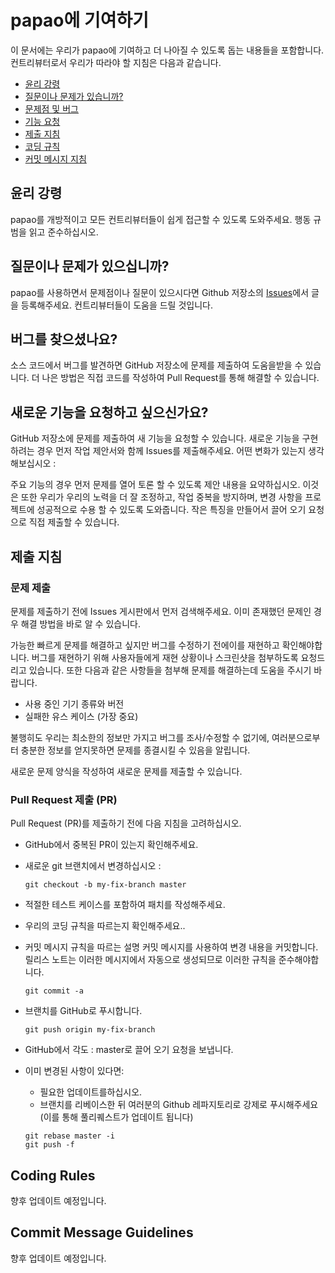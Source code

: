 # papao에 기여하기

이 문서에는 우리가 papao에 기여하고 더 나아질 수 있도록 돕는 내용들을 포함합니다. 컨트리뷰터로서 우리가 따라야 할 지침은 다음과 같습니다.

 - [윤리 강령](#coc)
 - [질문이나 문제가 있습니까?](#question)
 - [문제점 및 버그](#issue)
 - [기능 요청](#feature)
 - [제출 지침](#submit)
 - [코딩 규칙](#rules)
 - [커밋 메시지 지침](#commit)

## <a name="coc"></a> 윤리 강령

papao를 개방적이고 모든 컨트리뷰터들이 쉽게 접근할 수 있도록 도와주세요. 행동 규범을 읽고 준수하십시오.

## <a name="question"></a> 질문이나 문제가 있으십니까?

papao를 사용하면서 문제점이나 질문이 있으시다면 Github 저장소의 [Issues](https://github.com/papaolabs/papao/issues)에서 글을 등록해주세요. 컨트리뷰터들이 도움을 드릴 것입니다.

## <a name="issue"></a> 버그를 찾으셨나요?

소스 코드에서 버그를 발견하면 GitHub 저장소에 문제를 제출하여 도움을받을 수 있습니다. 더 나은 방법은 직접 코드를 작성하여 Pull Request를 통해 해결할 수 있습니다.

## <a name="feature"></a> 새로운 기능을 요청하고 싶으신가요?

GitHub 저장소에 문제를 제출하여 새 기능을 요청할 수 있습니다. 새로운 기능을 구현하려는 경우 먼저 작업 제안서와 함께 Issues를 제출해주세요. 어떤 변화가 있는지 생각해보십시오 :

주요 기능의 경우 먼저 문제를 열어 토론 할 수 있도록 제안 내용을 요약하십시오. 이것은 또한 우리가 우리의 노력을 더 잘 조정하고, 작업 중복을 방지하며, 변경 사항을 프로젝트에 성공적으로 수용 할 수 있도록 도와줍니다.
작은 특징을 만들어서 끌어 오기 요청으로 직접 제출할 수 있습니다.

## <a name="submit"></a> 제출 지침

### <a name="submit-issue"></a>문제 제출

문제를 제출하기 전에 Issues 게시판에서 먼저 검색해주세요. 이미 존재했던 문제인 경우 해결 방법을 바로 알 수 있습니다.

가능한 빠르게 문제를 해결하고 싶지만 버그를 수정하기 전에이를 재현하고 확인해야합니다. 버그를 재현하기 위해 사용자들에게 재현 상황이나 스크린샷을 첨부하도록 요청드리고 있습니다. 또한 다음과 같은 사항들을 첨부해 문제를 해결하는데 도움을 주시기 바랍니다.

- 사용 중인 기기 종류와 버전
- 실패한 유스 케이스 (가장 중요)

불행히도 우리는 최소한의 정보만 가지고 버그를 조사/수정할 수 없기에, 여러분으로부터 충분한 정보를 얻지못하면 문제를 종결시킬 수 있음을 알립니다.

새로운 문제 양식을 작성하여 새로운 문제를 제출할 수 있습니다.

### <a name="submit-pr"></a> Pull Request 제출 (PR)

Pull Request (PR)를 제출하기 전에 다음 지침을 고려하십시오.

- GitHub에서 중복된 PR이 있는지 확인해주세요.
- 새로운 git 브랜치에서 변경하십시오 :

     ```shell
     git checkout -b my-fix-branch master
     ```

- 적절한 테스트 케이스를 포함하여 패치를 작성해주세요.
- 우리의 코딩 규칙을 따르는지 확인해주세요..
- 커밋 메시지 규칙을 따르는 설명 커밋 메시지를 사용하여 변경 내용을 커밋합니다. 릴리스 노트는 이러한 메시지에서 자동으로 생성되므로 이러한 규칙을 준수해야합니다.

     ```shell
     git commit -a
     ```

- 브랜치를 GitHub로 푸시합니다.

     ```shell
     git push origin my-fix-branch
     ```

- GitHub에서 각도 : master로 끌어 오기 요청을 보냅니다.
- 이미 변경된 사항이 있다면:
	- 필요한 업데이트를하십시오.
	- 브랜치를 리베이스한 뒤 여러분의 Github 레파지토리로 강제로 푸시해주세요(이를 통해 풀리퀘스트가 업데이트 됩니다)

     ```shell
     git rebase master -i
     git push -f
     ```

## <a name="rules"></a> Coding Rules
향후 업데이트 예정입니다.

## <a name="commit"></a> Commit Message Guidelines

향후 업데이트 예정입니다.
